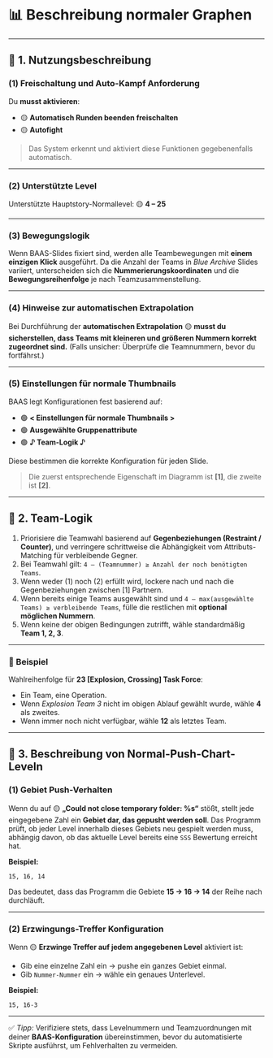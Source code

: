 
# 📊 Beschreibung normaler Graphen

---

## 🧩 1. Nutzungsbeschreibung

### (1) Freischaltung und Auto-Kampf Anforderung

Du **musst aktivieren**:

* 🟡 **Automatisch Runden beenden freischalten**
* 🟡 **Autofight**

> Das System erkennt und aktiviert diese Funktionen gegebenenfalls automatisch.

---

### (2) Unterstützte Level

Unterstützte Hauptstory-Normallevel:
🟡 **4 – 25**

---

### (3) Bewegungslogik

Wenn BAAS-Slides fixiert sind, werden alle Teambewegungen mit **einem einzigen Klick** ausgeführt.
Da die Anzahl der Teams in *Blue Archive* Slides variiert,
unterscheiden sich die **Nummerierungskoordinaten** und die **Bewegungsreihenfolge** je nach Teamzusammenstellung.

---

### (4) Hinweise zur automatischen Extrapolation

Bei Durchführung der **automatischen Extrapolation**
🟡 **musst du sicherstellen, dass Teams mit kleineren und größeren Nummern korrekt zugeordnet sind.**
(Falls unsicher: Überprüfe die Teamnummern, bevor du fortfährst.)

---

### (5) Einstellungen für normale Thumbnails

BAAS legt Konfigurationen fest basierend auf:

* 🟢 **< Einstellungen für normale Thumbnails >**
* 🟢 **Ausgewählte Gruppenattribute**
* 🟢 **♪ Team-Logik ♪**

Diese bestimmen die korrekte Konfiguration für jeden Slide.

> Die zuerst entsprechende Eigenschaft im Diagramm ist **[1]**, die zweite ist **[2]**.

---

## 🤖 2. Team-Logik

1. Priorisiere die Teamwahl basierend auf **Gegenbeziehungen (Restraint / Counter)**, und verringere schrittweise die Abhängigkeit vom Attributs-Matching für verbleibende Gegner.
2. Bei Teamwahl gilt:
   `4 – (Teamnummer) ≥ Anzahl der noch benötigten Teams`.
3. Wenn weder (1) noch (2) erfüllt wird, lockere nach und nach die Gegenbeziehungen zwischen [1] Partnern.
4. Wenn bereits einige Teams ausgewählt sind und `4 – max(ausgewählte Teams) ≥ verbleibende Teams`,
   fülle die restlichen mit **optional möglichen Nummern**.
5. Wenn keine der obigen Bedingungen zutrifft, wähle standardmäßig **Team 1, 2, 3**.

---

### 🧠 Beispiel

Wahlreihenfolge für **23 [Explosion, Crossing] Task Force**:

* Ein Team, eine Operation.
* Wenn *Explosion Team 3* nicht im obigen Ablauf gewählt wurde, wähle **4** als zweites.
* Wenn immer noch nicht verfügbar, wähle **12** als letztes Team.

---

## 🚀 3. Beschreibung von Normal-Push-Chart-Leveln

### (1) Gebiet Push-Verhalten

Wenn du auf
🟡 **„Could not close temporary folder: %s“** stößt,
stellt jede eingegebene Zahl ein **Gebiet dar, das gepusht werden soll**.
Das Programm prüft, ob jeder Level innerhalb dieses Gebiets neu gespielt werden muss,
abhängig davon, ob das aktuelle Level bereits eine `SSS` Bewertung erreicht hat.

**Beispiel:**

```text
15, 16, 14
```

Das bedeutet, dass das Programm die Gebiete **15 → 16 → 14** der Reihe nach durchläuft.

---

### (2) Erzwingungs-Treffer Konfiguration

Wenn 🟡 **Erzwinge Treffer auf jedem angegebenen Level** aktiviert ist:

* Gib eine einzelne Zahl ein → pushe ein ganzes Gebiet einmal.
* Gib `Nummer-Nummer` ein → wähle ein genaues Unterlevel.

**Beispiel:**

```text
15, 16-3
```

---

✅ *Tipp:* Verifiziere stets, dass Levelnummern und Teamzuordnungen mit deiner **BAAS-Konfiguration** übereinstimmen, bevor du automatisierte Skripte ausführst, um Fehlverhalten zu vermeiden.
